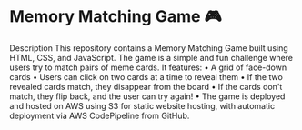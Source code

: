 # Memory Matching Game 🎮
Description
This repository contains a Memory Matching Game built using HTML, CSS, and JavaScript. The game is a simple and fun challenge where users try to match pairs of meme cards. It features:
  •  A grid of face-down cards
  •  Users can click on two cards at a time to reveal them
  •  If the two revealed cards match, they disappear from the board
  •  If the cards don't match, they flip back, and the user can try again!
  •  The game is deployed and hosted on AWS using S3 for static website hosting, with automatic deployment via AWS CodePipeline from GitHub.
